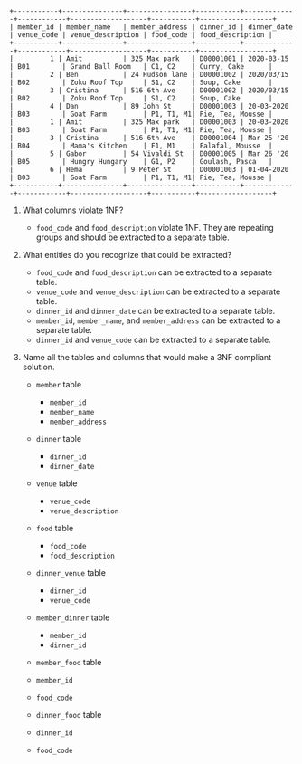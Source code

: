 ```
+-----------+---------------+----------------+-----------+-------------+------------+-------------------+-----------+------------------+
| member_id | member_name   | member_address | dinner_id | dinner_date | venue_code | venue_description | food_code | food_description |
+-----------+---------------+----------------+-----------+-------------+------------+-------------------+-----------+------------------+
|         1 | Amit          | 325 Max park   | D00001001 | 2020-03-15  | B01        | Grand Ball Room   | C1, C2    | Curry, Cake      |
|         2 | Ben           | 24 Hudson lane | D00001002 | 2020/03/15  | B02        | Zoku Roof Top     | S1, C2    | Soup, Cake       |
|         3 | Cristina      | 516 6th Ave    | D00001002 | 2020/03/15  | B02        | Zoku Roof Top     | S1, C2    | Soup, Cake       |
|         4 | Dan           | 89 John St     | D00001003 | 20-03-2020  | B03        | Goat Farm         | P1, T1, M1| Pie, Tea, Mousse |
|         1 | Amit          | 325 Max park   | D00001003 | 20-03-2020  | B03        | Goat Farm         | P1, T1, M1| Pie, Tea, Mousse |
|         3 | Cristina      | 516 6th Ave    | D00001004 | Mar 25 '20  | B04        | Mama's Kitchen    | F1, M1    | Falafal, Mousse  |
|         5 | Gabor         | 54 Vivaldi St  | D00001005 | Mar 26 '20  | B05        | Hungry Hungary    | G1, P2    | Goulash, Pasca   |
|         6 | Hema          | 9 Peter St     | D00001003 | 01-04-2020  | B03        | Goat Farm         | P1, T1, M1| Pie, Tea, Mousse |
+-----------+---------------+----------------+-----------+-------------+------------+-------------------+-----------+------------------+
```

1. What columns violate 1NF?

   - `food_code` and `food_description` violate 1NF. They are repeating groups and should be extracted to a separate table.

2. What entities do you recognize that could be extracted?

   - `food_code` and `food_description` can be extracted to a separate table.
   - `venue_code` and `venue_description` can be extracted to a separate table.
   - `dinner_id` and `dinner_date` can be extracted to a separate table.
   - `member_id`, `member_name`, and `member_address` can be extracted to a separate table.
   - `dinner_id` and `venue_code` can be extracted to a separate table.

3. Name all the tables and columns that would make a 3NF compliant solution.

   - `member` table

     - `member_id`
     - `member_name`
     - `member_address`

   - `dinner` table

     - `dinner_id`
     - `dinner_date`

   - `venue` table

     - `venue_code`
     - `venue_description`

   - `food` table

     - `food_code`
     - `food_description`

   - `dinner_venue` table

     - `dinner_id`
     - `venue_code`

   - `member_dinner` table

     - `member_id`
     - `dinner_id`

   - `member_food` table

   - `member_id`
   - `food_code`

   - `dinner_food` table

   - `dinner_id`
   - `food_code`
